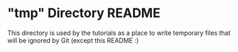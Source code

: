 # "tmp" Directory README

This directory is used by the tutorials as a place to write temporary files that will be ignored by Git (except this README :)

